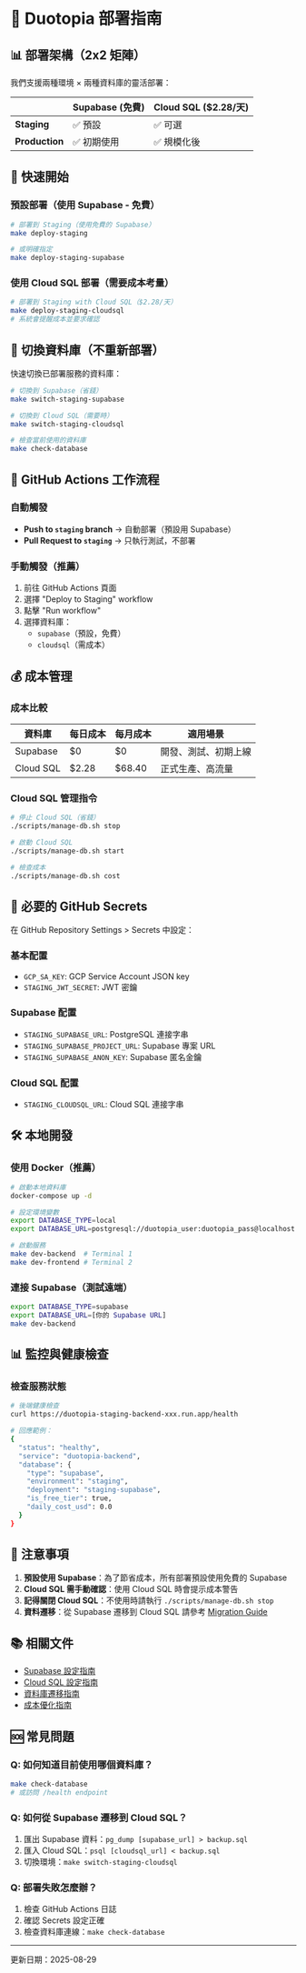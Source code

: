 # 🚀 Duotopia 部署指南

## 📊 部署架構（2x2 矩陣）

我們支援兩種環境 × 兩種資料庫的靈活部署：

|            | Supabase (免費) | Cloud SQL ($2.28/天) |
|------------|----------------|---------------------|
| **Staging**    | ✅ 預設         | ✅ 可選              |
| **Production** | ✅ 初期使用      | ✅ 規模化後          |

## 🎯 快速開始

### 預設部署（使用 Supabase - 免費）
```bash
# 部署到 Staging（使用免費的 Supabase）
make deploy-staging

# 或明確指定
make deploy-staging-supabase
```

### 使用 Cloud SQL 部署（需要成本考量）
```bash
# 部署到 Staging with Cloud SQL（$2.28/天）
make deploy-staging-cloudsql
# 系統會提醒成本並要求確認
```

## 🔄 切換資料庫（不重新部署）

快速切換已部署服務的資料庫：

```bash
# 切換到 Supabase（省錢）
make switch-staging-supabase

# 切換到 Cloud SQL（需要時）
make switch-staging-cloudsql

# 檢查當前使用的資料庫
make check-database
```

## 📝 GitHub Actions 工作流程

### 自動觸發
- **Push to `staging` branch** → 自動部署（預設用 Supabase）
- **Pull Request to `staging`** → 只執行測試，不部署

### 手動觸發（推薦）
1. 前往 GitHub Actions 頁面
2. 選擇 "Deploy to Staging" workflow
3. 點擊 "Run workflow"
4. 選擇資料庫：
   - `supabase`（預設，免費）
   - `cloudsql`（需成本）

## 💰 成本管理

### 成本比較
| 資料庫 | 每日成本 | 每月成本 | 適用場景 |
|--------|---------|---------|----------|
| Supabase | $0 | $0 | 開發、測試、初期上線 |
| Cloud SQL | $2.28 | $68.40 | 正式生產、高流量 |

### Cloud SQL 管理指令
```bash
# 停止 Cloud SQL（省錢）
./scripts/manage-db.sh stop

# 啟動 Cloud SQL
./scripts/manage-db.sh start

# 檢查成本
./scripts/manage-db.sh cost
```

## 🔑 必要的 GitHub Secrets

在 GitHub Repository Settings > Secrets 中設定：

### 基本配置
- `GCP_SA_KEY`: GCP Service Account JSON key
- `STAGING_JWT_SECRET`: JWT 密鑰

### Supabase 配置
- `STAGING_SUPABASE_URL`: PostgreSQL 連接字串
- `STAGING_SUPABASE_PROJECT_URL`: Supabase 專案 URL
- `STAGING_SUPABASE_ANON_KEY`: Supabase 匿名金鑰

### Cloud SQL 配置
- `STAGING_CLOUDSQL_URL`: Cloud SQL 連接字串

## 🛠️ 本地開發

### 使用 Docker（推薦）
```bash
# 啟動本地資料庫
docker-compose up -d

# 設定環境變數
export DATABASE_TYPE=local
export DATABASE_URL=postgresql://duotopia_user:duotopia_pass@localhost:5432/duotopia

# 啟動服務
make dev-backend  # Terminal 1
make dev-frontend # Terminal 2
```

### 連接 Supabase（測試遠端）
```bash
export DATABASE_TYPE=supabase
export DATABASE_URL=[你的 Supabase URL]
make dev-backend
```

## 📊 監控與健康檢查

### 檢查服務狀態
```bash
# 後端健康檢查
curl https://duotopia-staging-backend-xxx.run.app/health

# 回應範例：
{
  "status": "healthy",
  "service": "duotopia-backend",
  "database": {
    "type": "supabase",
    "environment": "staging",
    "deployment": "staging-supabase",
    "is_free_tier": true,
    "daily_cost_usd": 0.0
  }
}
```

## 🚨 注意事項

1. **預設使用 Supabase**：為了節省成本，所有部署預設使用免費的 Supabase
2. **Cloud SQL 需手動確認**：使用 Cloud SQL 時會提示成本警告
3. **記得關閉 Cloud SQL**：不使用時請執行 `./scripts/manage-db.sh stop`
4. **資料遷移**：從 Supabase 遷移到 Cloud SQL 請參考 [Migration Guide](./MIGRATION.md)

## 📚 相關文件

- [Supabase 設定指南](./SUPABASE_SETUP.md)
- [Cloud SQL 設定指南](./CLOUDSQL_SETUP.md)
- [資料庫遷移指南](./MIGRATION.md)
- [成本優化指南](./COST_OPTIMIZATION.md)

## 🆘 常見問題

### Q: 如何知道目前使用哪個資料庫？
```bash
make check-database
# 或訪問 /health endpoint
```

### Q: 如何從 Supabase 遷移到 Cloud SQL？
1. 匯出 Supabase 資料：`pg_dump [supabase_url] > backup.sql`
2. 匯入 Cloud SQL：`psql [cloudsql_url] < backup.sql`
3. 切換環境：`make switch-staging-cloudsql`

### Q: 部署失敗怎麼辦？
1. 檢查 GitHub Actions 日誌
2. 確認 Secrets 設定正確
3. 檢查資料庫連線：`make check-database`

---
更新日期：2025-08-29